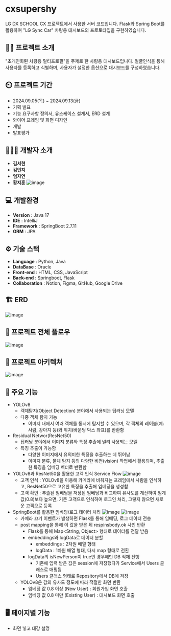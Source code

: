 # cxsupershy
LG DX SCHOOL CX 프로젝트에서 사용한 서버 코드입니다. Flask와 Spring Boot를 활용하여 "LG Sync Car" 차량용 대시보드의 프로토타입을 구현하였습니다.

## 👨‍🏫 프로젝트 소개
"초개인화된 차량용 멀티프로필"을 주제로 한 차량용 대시보드입니다. 얼굴인식을 통해 사용자를 등록하고 식별하며, 사용자가 설정한 옵션으로 대시보드를 구성하였습니다.

## ⏲️ 프로젝트 기간 
- 2024.09.05(목) ~ 2024.09.13(금)
- 기획 발표
- 기능 요구사항 정의서, 유스케이스 설계서, ERD 설계
- 와이어 프레임 및 화면 디자인
- 개발
- 발표평가
  
## 🧑‍🤝‍🧑 개발자 소개 
- **김서현**
- **김언지**
- **엄자연**
- **황지훈**
![image](https://github.com/user-attachments/assets/27eeb560-9146-4d07-9cfb-13f118cd3dfb)


## 💻 개발환경
- **Version** : Java 17
- **IDE** : IntelliJ
- **Framework** : SpringBoot 2.7.11
- **ORM** : JPA

## ⚙️ 기술 스택
- **Language** : Python, Java
- **DataBase** : Oracle
- **Front-end** : HTML, CSS, JavaScript
- **Back-end** : Springboot, Flask  
- **Collaboration** : Notion, Figma, GitHub, Google Drive 

## 🏗️ ERD
![image](https://github.com/user-attachments/assets/ff766157-00d3-4157-819c-54eff9c8c017)

## 🌊 프로젝트 전체 플로우
![image](https://github.com/user-attachments/assets/89b28870-ab0b-4363-b34f-5571744a2bdb)


## 📝 프로젝트 아키텍쳐
![image](https://github.com/user-attachments/assets/42bf8014-11c3-402d-ae83-915040c5e832)


## 📌 주요 기능
- YOLOv8
  - 객체탐지(Object Detection) 분야에서 사용되는 딥러닝 모델
  - 다중 객체 탐지 가능
    - 이미지 내에서 여러 객체를 동시에 탐지할 수 있으며, 각 객체의 레이블(예:사람, 강아지 등)와 위치(바운딩 박스 좌표)를 반환함
- Residual Networ(ResNet50)
  - 딥러닝 분야에서 이미지 분류와 특징 추출에 널리 사용되는 모델
  - 특징 추출이 가능함
    - 다양한 이미지에서 유의미한 특징을 추출하는 데 뛰어남
    - 이미지 분류, 물체 탐지 등의 다양한 비전(vision) 작업에서 활용되며, 추출한 특징을 임베딩 벡터로 반환함
 - YOLOv8과 ResNet50을 활용한 고객 인식 Service Flow
  ![image](https://github.com/user-attachments/assets/829cf3b9-bafa-4cec-a7a7-bbc42697a725)
   - 고객 인식 : YOLOv8을 이용해 카메라에 비춰지는 프레임에서 사람을 인식하고, ResNet50으로 고유한 특징을 추출해 임베딩을 생성함
   - 고객 확인 : 추출된 임베딩을 저장된 임베딩과 비교하여 유사도를 계산하여 임계값(0.8)보다 높으면, 기존 고객으로 인식하여 로그인 처리, 그렇지 않으면 새로운 고객으로 등록
- SpringBoot를 활용한 임베딩/로그 데이터 처리
  ![image](https://github.com/user-attachments/assets/ab37af8e-3f61-4710-972c-df265c114224)
  ![image](https://github.com/user-attachments/assets/ccf35912-ec9c-43ef-9bc1-5fec21a1cb89)
  - 카메라 끄기 이벤트가 발생하면 Flask를 통해 임베딩, 로그 데이터 전송
  - post mapping을 통해 이 값을 받은 뒤 respinsbody.ok 사인 반환
    - Flask를 통해 Map<String, Object> 형태로 데이터를 전달 받음
    - embeddings와 logData로 데이터 분할
      - embeddings : 2차원 배열 형태
      - logData : 1차원 배열 형태, 다시 map 형태로 전환
    - logData의 isNewPerson이 true인 경우에만 DB 적재 진행
      - 기존에 입력 받은 값은 session에 저장했다가 Service에서 Users 클래스로 매핑됨
      - Users 클래스 형태로 Repository에서 DB에 저장
  - YOLOv8은 값의 유사도 정도에 따라 적절한 화면 반환
    - 임베딩 값 0.8 이상 (New User) : 회원가입 화면 호출
    - 임베딩 값 0.8 미만 (Existing User) : 대시보드 화면 호출


## 🖥️ 페이지별 기능
- 화면 넣고 대강 설명
      
